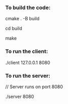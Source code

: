 ### To build the code:

cmake . -B build

cd build

make

### To run the client:

./client 127.0.0.1 8080

### To run the server:

// Server runs on port 8080

./server 8080